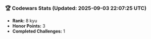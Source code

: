 ### 🏆 Codewars Stats (Updated: 2025-09-03 22:07:25 UTC)

- **Rank:** 8 kyu
- **Honor Points:** 3
- **Completed Challenges:** 1
